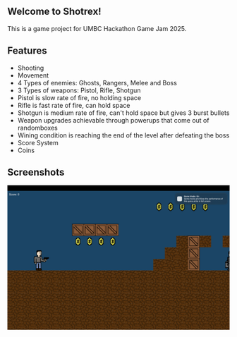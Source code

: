 ## Welcome to Shotrex!

This is a game project for UMBC Hackathon Game Jam 2025.

## Features

- Shooting
- Movement
- 4 Types of enemies: Ghosts, Rangers, Melee and Boss
- 3 Types of weapons: Pistol, Rifle, Shotgun
- Pistol is slow rate of fire, no holding space
- Rifle is fast rate of fire, can hold space
- Shotgun is medium rate of fire, can't hold space but gives 3 burst bullets
- Weapon upgrades achievable through powerups that come out of randomboxes
- Wining condition is reaching the end of the level after defeating the boss
- Score System
- Coins

## Screenshots

![Screenshot](/Screenshot.png)
